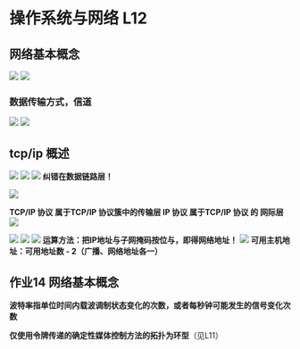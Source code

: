 # 操作系统与网络 L12

## 网络基本概念

![](pictures/L12_1.png)
![](pictures/L12_2.png)

### 数据传输方式，信道
![](pictures/L12_3.png)
![](pictures/L12_7.png)


## tcp/ip 概述
![](pictures/L12_4.png)
![](pictures/L12_5.png)
![](pictures/L12_6.png)
**纠错在数据链路层！**

![](pictures/L12_8.png)

**TCP/IP 协议 属于TCP/IP 协议簇中的传输层
IP 协议 属于TCP/IP 协议 的 网际层**
![](https://uploadfiles.nowcoder.com/images/20200517/56600133_1589697172563_DD4984C5FA34311A038C312D29C3C0AA)

![](pictures/L12_9.png)
![](pictures/L12_10.png)
![](pictures/L12_11.png)
**运算方法：把IP地址与子网掩码按位与，即得网络地址！**
![](pictures/L12_12.png)
**可用主机地址：可用地址数 - 2（广播、网络地址各一）**





## 作业14 网络基本概念

**波特率指单位时间内载波调制状态变化的次数，或者每秒钟可能发生的信号变化次数**

**仅使用令牌传递的确定性媒体控制方法的拓扑为环型**（见L11）
